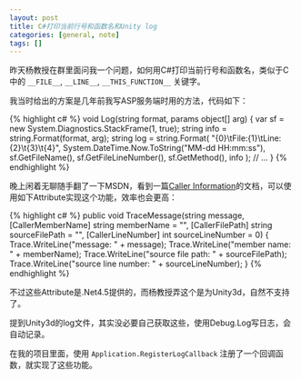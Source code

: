 ```yaml
---
layout: post
title: C#打印当前行号和函数名和Unity log
categories: [general, note]
tags: []
---
```


昨天杨教授在群里面问我一个问题，如何用C#打印当前行号和函数名，类似于C中的 `__FILE__`, `__LINE__`, `__THIS_FUNCTION__` 关键字。

我当时给出的方案是几年前我写ASP服务端时用的方法，代码如下：

{% highlight c# %}
void Log(string format, params object[] arg)
{
	var sf = new System.Diagnostics.StackFrame(1, true);
	string info = string.Format(format, arg);
	string log = string.Format(
		"{0}\tFile:{1}\tLine:{2}\t{3}\t{4}",
		System.DateTime.Now.ToString("MM-dd HH:mm:ss"), 
		sf.GetFileName(), 
		sf.GetFileLineNumber(), 
		sf.GetMethod(), 
		info
	);
	// ...
}
{% endhighlight %}	

晚上闲着无聊随手翻了一下MSDN，看到一篇[Caller Information](http://msdn.microsoft.com/zh-cn/library/hh534540.aspx)的文档，可以使用如下Attribute实现这个功能，效率也会更高：

{% highlight c# %}
public void TraceMessage(string message,
        [CallerMemberName] string memberName = "",
        [CallerFilePath] string sourceFilePath = "",
        [CallerLineNumber] int sourceLineNumber = 0)
{
    Trace.WriteLine("message: " + message);
    Trace.WriteLine("member name: " + memberName);
    Trace.WriteLine("source file path: " + sourceFilePath);
    Trace.WriteLine("source line number: " + sourceLineNumber);
}
{% endhighlight %}	

不过这些Attribute是.Net4.5提供的，而杨教授弄这个是为Unity3d，自然不支持了。

提到Unity3d的log文件，其实没必要自己获取这些，使用Debug.Log写日志，会自动记录。

在我的项目里面，使用 `Application.RegisterLogCallback` 注册了一个回调函数，就实现了这些功能。

